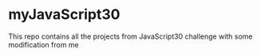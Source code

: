 # myJavaScript30
This repo contains all the projects from JavaScript30 challenge with some modification from me
